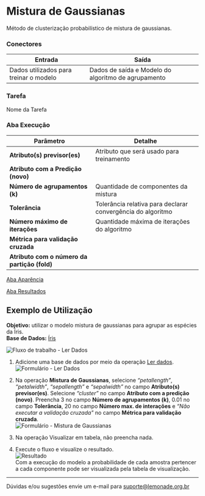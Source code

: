 # Mistura de Gaussianas 

Método de clusterização probabilístico de mistura de gaussianas. 


### Conectores
| Entrada | Saída |
| --- | --- |
| Dados utilizados para treinar o modelo | Dados de saída e Modelo do algoritmo de agrupamento |

### Tarefa
Nome da Tarefa

### Aba Execução
| Parâmetro | Detalhe |
| --- | --- |
| **Atributo(s) previsor(es)** | Atributo que será usado para treinamento |
| **Atributo com a Predição (novo)** |  |
| **Número de agrupamentos (k)** | Quantidade de componentes da mistura |
| **Tolerância** | Tolerância relativa para declarar convergência do algoritmo |
| **Número máximo de iterações** | Quantidade máxima de iterações do algoritmo |
| **Métrica para validação cruzada** |  |
| **Atributo com o número da partição (fold)** |  |

[Aba Aparência][1]

[Aba Resultados][2] 

## Exemplo de Utilização
**Objetivo:** utilizar o modelo mistura de gaussianas para agrupar as espécies da Íris.\
**Base de Dados:** [Íris][3]

![Fluxo de trabalho - Ler Dados](/img/spark/aprendizado_de_maquina/agrupamento_mistura_de_gaussianas/image1.png)

1. Adicione uma base de dados por meio da operação [Ler dados][4].\
![Formulário - Ler Dados](/img/spark/aprendizado_de_maquina/agrupamento_mistura_de_gaussianas/image4.png)

2. Na operação **Mistura de Gaussianas**, selecione *“petallength”*, *“petalwidth”*, *“sepallength”* e *“sepalwidth”* no campo **Atributo(s) previsor(es)**. Selecione *“cluster”* no campo **Atributo com a predição (novo)**. Preencha 3 no campo **Número de agrupamentos (k)**, 0.01 no campo **Tolerância**, 20 no campo **Número max. de interações** e *“Não executar a validação cruzada"* no campo **Métrica para validação cruzada**.\
![Formulário - Mistura de Gaussianas](/img/spark/aprendizado_de_maquina/agrupamento_mistura_de_gaussianas/image2.png)

3. Na operação Visualizar em tabela, não preencha nada. 

4. Execute o fluxo e visualize o resultado.\
![Resultado](/img/spark/aprendizado_de_maquina/agrupamento_mistura_de_gaussianas/image3.png)\
Com a execução do modelo a probabilidade de cada amostra pertencer a cada componente pode ser visualizada pela tabela de visualização. 

---
Dúvidas e/ou sugestões envie um e-mail para suporte@lemonade.org.br

[Link na propria pagina]: #link-vem-pra-ca
[1]: /spark/documentacao-geral/documentacao-geral.html#aba-aparencia
[2]: /spark/documentacao-geral/documentacao-geral.html#aba-resultados
[3]: /spark/base-de-dados#iris
[4]: /spark/entrada-e-saida/ler-dados.html